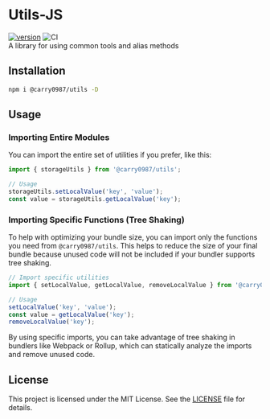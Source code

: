 # Utils-JS
[![version](https://img.shields.io/npm/v/@carry0987/utils.svg)](https://www.npmjs.com/package/@carry0987/utils) ![CI](https://github.com/carry0987/Utils-JS/actions/workflows/ci.yml/badge.svg)  
A library for using common tools and alias methods

## Installation
```bash
npm i @carry0987/utils -D
```

## Usage

### Importing Entire Modules
You can import the entire set of utilities if you prefer, like this:

```javascript
import { storageUtils } from '@carry0987/utils';

// Usage
storageUtils.setLocalValue('key', 'value');
const value = storageUtils.getLocalValue('key');
```

### Importing Specific Functions (Tree Shaking)
To help with optimizing your bundle size, you can import only the functions you need from `@carry0987/utils`. This helps to reduce the size of your final bundle because unused code will not be included if your bundler supports tree shaking.

```javascript
// Import specific utilities
import { setLocalValue, getLocalValue, removeLocalValue } from '@carry0987/utils';

// Usage
setLocalValue('key', 'value');
const value = getLocalValue('key');
removeLocalValue('key');
```

By using specific imports, you can take advantage of tree shaking in bundlers like Webpack or Rollup, which can statically analyze the imports and remove unused code.

## License
This project is licensed under the MIT License. See the [LICENSE](LICENSE) file for details.
